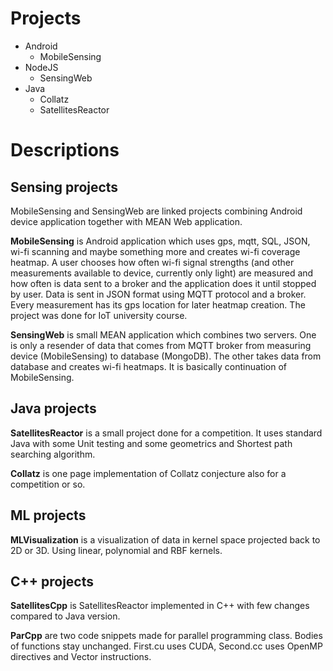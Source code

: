 # Projects
* Android
  * MobileSensing
* NodeJS
  * SensingWeb
* Java
  * Collatz
  * SatellitesReactor

# Descriptions
## Sensing projects
MobileSensing and SensingWeb are linked projects combining Android device application together with MEAN Web application.

**MobileSensing** is Android application which uses gps, mqtt, SQL, JSON, wi-fi scanning and maybe something more and creates wi-fi coverage heatmap. A user chooses how often wi-fi signal strengths (and other measurements available to device, currently only light) are measured and how often is data sent to a broker and the application does it until stopped by user. Data is sent in JSON format using MQTT protocol and a broker. Every measurement has its gps location for later heatmap creation. The project was done for IoT university course.

**SensingWeb** is small MEAN application which combines two servers. One is only a resender of data that comes from MQTT broker from measuring device (MobileSensing) to database (MongoDB). The other takes data from database and creates wi-fi heatmaps. It is basically continuation of MobileSensing.

## Java projects

**SatellitesReactor** is a small project done for a competition. It uses standard Java with some Unit testing and some geometrics and Shortest path searching algorithm.

**Collatz** is one page implementation of Collatz conjecture also for a competition or so.

## ML projects
**MLVisualization** is a visualization of data in kernel space projected back to 2D or 3D. Using linear, polynomial and RBF kernels.

## C++ projects
**SatellitesCpp** is SatellitesReactor implemented in C++ with few changes compared to Java version.

**ParCpp** are two code snippets made for parallel programming class. Bodies of functions stay unchanged. First.cu uses CUDA, Second.cc uses OpenMP directives and Vector instructions. 

